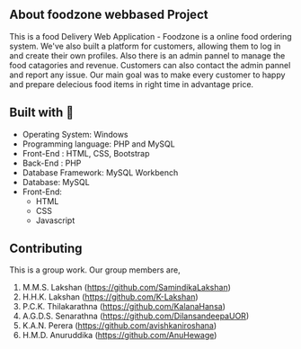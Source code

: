 
## About foodzone webbased Project
This is a food Delivery Web Application - Foodzone is a online food ordering system. We've also built a platform for customers, allowing them to log in and create their own profiles. Also there is an admin pannel to manage the food catagories and revenue. Customers can also contact the admin pannel and report any issue. Our main goal was to make every customer to happy and prepare delecious food items in right time in advantage price. 


## Built with 🔨

* Operating System: Windows
* Programming language: PHP and MySQL
* Front-End : HTML, CSS, Bootstrap
* Back-End : PHP
* Database Framework: MySQL Workbench
* Database: MySQL
* Front-End: 
  * HTML
  * CSS
  * Javascript


## Contributing
This is a group work. Our group members are,
1. M.M.S. Lakshan (https://github.com/SamindikaLakshan)
2. H.H.K. Lakshan (https://github.com/K-Lakshan)
3. P.C.K. Thilakarathna (https://github.com/KalanaHansa)
4. A.G.D.S. Senarathna (https://github.com/DilansandeepaUOR)
5. K.A.N. Perera (https://github.com/avishkaniroshana)
6. H.M.D. Anuruddika (https://github.com/AnuHewage)


